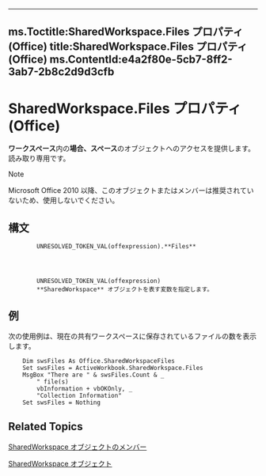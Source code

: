 

---
ms.Toctitle:SharedWorkspace.Files プロパティ (Office)
title:SharedWorkspace.Files プロパティ (Office)
ms.ContentId:e4a2f80e-5cb7-8ff2-3ab7-2b8c2d9d3cfb
---
# SharedWorkspace.Files プロパティ (Office)




**ワークスペース**内の**場合、スペース**のオブジェクトへのアクセスを提供します。読み取り専用です。

>[!NOTE]
>Microsoft Office 2010 以降、このオブジェクトまたはメンバーは推奨されていないため、使用しないでください。





## 構文

            UNRESOLVED_TOKEN_VAL(offexpression).**Files**




            UNRESOLVED_TOKEN_VAL(offexpression)
            **SharedWorkspace** オブジェクトを表す変数を指定します。



## 例
次の使用例は、現在の共有ワークスペースに保存されているファイルの数を表示します。

```vba
    Dim swsFiles As Office.SharedWorkspaceFiles 
    Set swsFiles = ActiveWorkbook.SharedWorkspace.Files 
    MsgBox "There are " & swsFiles.Count & _ 
        " file(s) 
        vbInformation + vbOKOnly, _ 
        "Collection Information" 
    Set swsFiles = Nothing 

```




## Related Topics

[SharedWorkspace オブジェクトのメンバー](e4c2b518-d955-27e1-3e73-173d3c4f961d.md)

[SharedWorkspace オブジェクト](7512f0ff-382d-d344-9424-aa10549d14f9.md)




